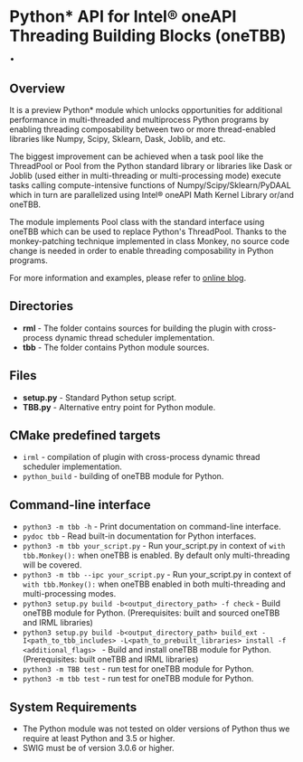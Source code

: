 # Python* API for Intel&reg; oneAPI Threading Building Blocks (oneTBB) .

## Overview
It is a preview Python* module which unlocks opportunities for additional performance in
multi-threaded and multiprocess Python programs by enabling threading composability
between two or more thread-enabled libraries like Numpy, Scipy, Sklearn, Dask, Joblib, and etc.

The biggest improvement can be achieved when a task pool like the ThreadPool or Pool from the Python
standard library or libraries like Dask or Joblib (used either in multi-threading or multi-processing mode)
execute tasks calling compute-intensive functions of Numpy/Scipy/Sklearn/PyDAAL which in turn are
parallelized using Intel&reg; oneAPI Math Kernel Library or/and oneTBB.

The module implements Pool class with the standard interface using oneTBB which can be used to replace Python's ThreadPool.
Thanks to the monkey-patching technique implemented in class Monkey, no source code change is needed in order to enable threading composability in Python programs.

For more information and examples, please refer to [online blog](http://software.intel.com/en-us/blogs/2016/04/04unleash-parallel-performance-of-python-programs).

## Directories
 - **rml** - The folder contains sources for building the plugin with cross-process dynamic thread scheduler implementation.
 - **tbb** - The folder contains Python module sources.

## Files
 - **setup.py** - Standard Python setup script.
 - **TBB.py** - Alternative entry point for Python module.

## CMake predefined targets
 - `irml` - compilation of plugin with cross-process dynamic thread scheduler implementation.
 - `python_build` - building of oneTBB module for Python.

## Command-line interface

 - `python3 -m tbb -h` - Print documentation on command-line interface.
 - `pydoc tbb` - Read built-in documentation for Python interfaces.
 - `python3 -m tbb your_script.py` - Run your_script.py in context of `with tbb.Monkey():` when oneTBB is enabled. By default only multi-threading will be covered.
 - `python3 -m tbb --ipc your_script.py` - Run your_script.py in context of `with tbb.Monkey():` when oneTBB enabled in both multi-threading and multi-processing modes.
 - `python3 setup.py build -b<output_directory_path> -f check` - Build oneTBB module for Python. (Prerequisites: built and sourced oneTBB and IRML libraries)
 - `python3 setup.py build -b<output_directory_path> build_ext -I<path_to_tbb_includes> -L<path_to_prebuilt_libraries> install -f <additional_flags> ` - Build and install oneTBB module for Python. (Prerequisites: built oneTBB and IRML libraries)
 - `python3 -m TBB test` - run test for oneTBB module for Python.
 - `python3 -m tbb test` - run test for oneTBB module for Python.

## System Requirements
 - The Python module was not tested on older versions of Python thus we require at least Python and 3.5 or higher.
 - SWIG must be of version 3.0.6 or higher.
